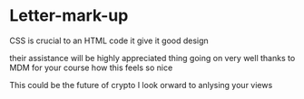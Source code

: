 # Letter-mark-up
 CSS is crucial to an HTML code
 it give it good design
<!--  and yoknow what -->
<!-- i know people here like to help -->
their assistance will be highly appreciated
thing going on very well 
thanks to MDM for your course
how this feels so nice
<!-- ZEK tokens on this -->
This could be the future of crypto
I look orward to anlysing your views
